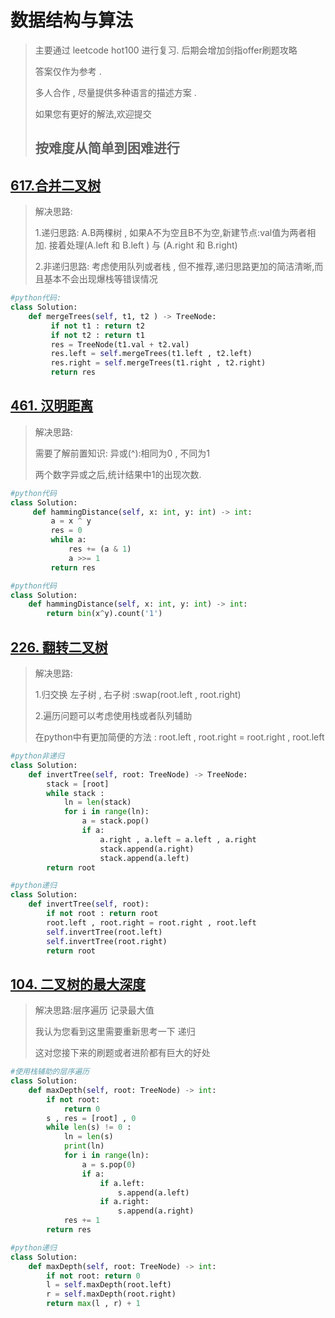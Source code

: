 # **数据结构与算法**

> 主要通过 leetcode hot100 进行复习. 后期会增加剑指offer刷题攻略
>
> 答案仅作为参考 .
>
> 多人合作 , 尽量提供多种语言的描述方案 .
>
> 如果您有更好的解法,欢迎提交
>
> ## 按难度从简单到困难进行

## [617.合并二叉树](https://leetcode-cn.com/problems/merge-two-binary-trees/)

> 解决思路:
>
> 1.递归思路: A.B两棵树 , 如果A不为空且B不为空,新建节点:val值为两者相加. 接着处理(A.left 和 B.left ) 与 (A.right 和 B.right)
>
> 2.非递归思路: 考虑使用队列或者栈 , 但不推荐,递归思路更加的简洁清晰,而且基本不会出现爆栈等错误情况

```python
#python代码:   
class Solution:
	def mergeTrees(self, t1, t2 ) -> TreeNode:
         if not t1 : return t2
         if not t2 : return t1
         res = TreeNode(t1.val + t2.val)
         res.left = self.mergeTrees(t1.left , t2.left)
         res.right = self.mergeTrees(t1.right , t2.right)
         return res
```

## [461. 汉明距离](https://leetcode-cn.com/problems/hamming-distance/)

> 解决思路:
>
> 需要了解前置知识:  异或(^):相同为0 , 不同为1
>
> 两个数字异或之后,统计结果中1的出现次数.

```python
#python代码
class Solution:
     def hammingDistance(self, x: int, y: int) -> int:
         a = x ^ y
         res = 0
         while a:
             res += (a & 1)
             a >>= 1
         return res
```

```python
#python代码
class Solution:
    def hammingDistance(self, x: int, y: int) -> int:
        return bin(x^y).count('1')
```

## [226. 翻转二叉树](https://leetcode-cn.com/problems/invert-binary-tree/)

> 解决思路:
>
> 1.归交换 左子树 , 右子树 :swap(root.left , root.right)
>
> 2.遍历问题可以考虑使用栈或者队列辅助
>
> 在python中有更加简便的方法 : root.left , root.right = root.right , root.left

```python
#python非递归
class Solution:
    def invertTree(self, root: TreeNode) -> TreeNode:
        stack = [root]
        while stack :
            ln = len(stack)
            for i in range(ln):
                a = stack.pop()
                if a:
                    a.right , a.left = a.left , a.right
                    stack.append(a.right)
                    stack.append(a.left)
        return root
```

```python
#python递归
class Solution:
    def invertTree(self, root):
        if not root : return root
        root.left , root.right = root.right , root.left
        self.invertTree(root.left)
        self.invertTree(root.right)
        return root
```

## [104. 二叉树的最大深度](https://leetcode-cn.com/problems/maximum-depth-of-binary-tree/)

> 解决思路:层序遍历 记录最大值
>
> 我认为您看到这里需要重新思考一下   递归 
>
> 这对您接下来的刷题或者进阶都有巨大的好处

```python
#使用栈辅助的层序遍历
class Solution:
    def maxDepth(self, root: TreeNode) -> int:
        if not root:
            return 0
        s , res = [root] , 0
        while len(s) != 0 :
            ln = len(s)
            print(ln)
            for i in range(ln):
                a = s.pop(0)
                if a:
                    if a.left:
                        s.append(a.left)
                    if a.right:
                        s.append(a.right)
            res += 1
        return res
```

```python
#python递归
class Solution:
    def maxDepth(self, root: TreeNode) -> int:
        if not root: return 0
        l = self.maxDepth(root.left)
        r = self.maxDepth(root.right)
        return max(l , r) + 1
```